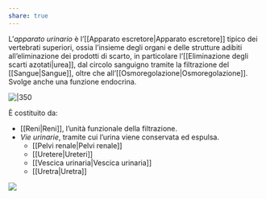 ```yaml
---
share: true
---
```

L’*apparato urinario* è l’[[Apparato escretore|Apparato escretore]] tipico dei vertebrati superiori, ossia l’insieme degli organi e delle strutture adibiti all’eliminazione dei prodotti di scarto, in particolare l’[[Eliminazione degli scarti azotati|urea]], dal circolo sanguigno tramite la filtrazione del [[Sangue|Sangue]], oltre che all’[[Osmoregolazione|Osmoregolazione]].
Svolge anche una funzione endocrina.

![|350](4abee3694b0178ac19638a1ccfdc3e2f_MD5%201.png)

È costituito da:
- [[Reni|Reni]], l’unità funzionale della filtrazione.
- *Vie urinarie*, tramite cui l’urina viene conservata ed espulsa.
	- [[Pelvi renale|Pelvi renale]]
	- [[Uretere|Ureteri]]
	- [[Vescica urinaria|Vescica urinaria]]
	- [[Uretra|Uretra]]

![](0c1667c0710a2b00ce12c518e578ebcc_MD5%201.png)